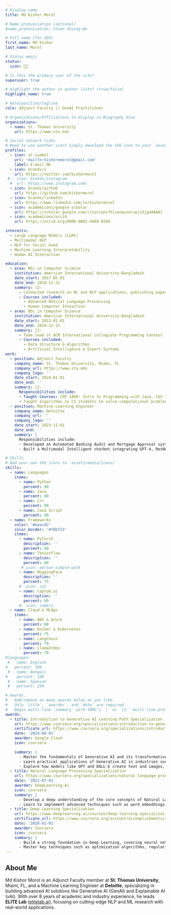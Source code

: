 ```yaml
---
# Display name
title: Md Kishor Morol

# Name pronunciation (optional)
#name_pronunciation: Chien Shiung Wu

# Full name (for SEO)
first_name: Md Kishor
last_name: Morol

# Status emoji
status:
  icon: 🧑‍💻

# Is this the primary user of the site?
superuser: true

# Highlight the author in author lists? (true/false)
highlight_name: true

# Role/position/tagline
role: Adjunct Faculty || GenAI Practitioner

# Organizations/Affiliations to display in Biography blox
organizations:
  - name: St. Thomas University
    url: https://www.stu.edu

# Social network links
# Need to use another icon? Simply download the SVG icon to your `assets/media/icons/` folder.
profiles:
  - icon: at-symbol
    url: 'mailto:kishoremorol@gmail.com'
    label: E-mail Me
  - icon: brands/x
    url: https://twitter.com/kishormorol
 # - icon: brands/instagram
  #  url: https://www.instagram.com/
  - icon: brands/github
    url: https://github.com/kishormorol
  - icon: brands/linkedin
    url: https://www.linkedin.com/in/kishormorol
  - icon: academicons/google-scholar
    url: https://scholar.google.com/citations?hl=en&user=pjn3jg4AAAAJ
  - icon: academicons/orcid
    url: https://orcid.org/0000-0002-4468-8260

interests:
  - Large Language Models (LLMs)
  - Multimodal NLP 
  - NLP for Social Good
  - Machine Learning Interpretability
  - Human AI Interaction

education:
  - area: MSc in Computer Science
    institution: American International University-Bangladesh
    date_start: 2017-05-01
    date_end: 2018-12-31
    summary: |2-
      - Conducted research on ML and NLP applications, publishing papers in IEEE and Springer conferences/journals.
      - Courses included:
        - Advanced Natural Language Processing 
        - Human Computer Inteaction 
  - area: BSc in Computer Science
    institution: American International University-Bangladesh
    date_start: 2013-01-01
    date_end: 2016-12-31
    summary: |2-
      - Team lead of ACM International Collegiate Programming Contest (ICPC) from AIUB
      - Courses included:
        - Data Structure & Algorithms
        - Artificial Intelligence & Expert Systems
work:
  - position: Adjunct Faculty
    company_name: St. Thomas University, Miami, FL
    company_url: https://www.stu.edu
    company_logo: ''
    date_start: 2024-01-01
    date_end: ''
    summary: |2-
      Responsibilities include:
      - Taught Courses: COP 1800: Intro to Programming with Java, CGS 1060: Microcomputer Applications
      - Taught algorithms to CS students to solve computational problems so that they can participate in ACM ICPC.
  - position: Machine Learning Engineer
    company_name: Deloitte
    company_url: ''
    company_logo: ''
    date_start: 2023-11-01
    date_end: ''
    summary: |
      Responsibilities include:
      - Developed an Automated Banking Audit and Mortgage Approval system with LLMs, reducing validation times by 50% and improving accuracy by 20%.
      - Built a Multimodal Intelligent chatbot integrating GPT-4, ResNet, and BERT with RLHF for improved customer support.

# Skills
# Add your own SVG icons to `assets/media/icons/`
skills:
  - name: Languages
    items:
      - name: Python
        percent: 90
      - name: Java
        percent: 80
      - name: C++
        percent: 90
      - name: Java Script
        percent: 90
  - name: Frameworks
    color: '#eeac02'
    color_border: '#f0bf23'
    items:
      - name: PyTorch
        description: ''
        percent: 60
      - name: TensorFlow
        description: ''
        percent: 60
       # icon: person-simple-walk
      - name: HuggingFace 
        description: ''
        percent: 75
      #  icon: cat
      - name: Captum.ai
        description: ''
        percent: 80
      #  icon: camera
  - name: Cloud & MLOps
    items:
      - name: AWS & Azure
        percent: 80
      - name: Docker & Kubernetes
        percent: 75
      - name: LangChain
        percent: 70
      - name: LlamaIndex
        percent: 70
#languages:
 # - name: English
#   percent: 100
 # - name: Bengali 
#    percent: 100
 # - name: Spanish
 #   percent: 25#

# Awards.
#   Add/remove as many awards below as you like.
#   Only `title`, `awarder`, and `date` are required.
#   Begin multi-line `summary` with YAML's `|` or `|2-` multi-line prefix and indent 2 spaces below.
awards:
  - title: Introduction to Generative AI Learning Path Specialization
    url: https://www.coursera.org/specializations/introduction-to-generative-ai
    certificate_url: https://www.coursera.org/specializations/introduction-to-generative-ai
    date: '2024-06-01'
    awarder: Google Cloud
    icon: coursera

    summary: |
      - Master the fundamentals of Generative AI and its transformative impact on modern technology 
      - Learn practical applications of Generative AI in industries such as content creation, healthcare, and customer service.
      - Explore how models like GPT and DALL·E create text and images, diving into the mechanics behind these innovations.
  - title: Natural Language Processing Specialization 
    url: https://www.coursera.org/specializations/natural-language-processing
    date: '2021-07-01'
    awarder: DeepLearning.Ai
    icon: coursera
    summary: |
      - Develop a deep understanding of the core concepts of Natural Language Processing (NLP), including text classification, sentiment analysis, and language modeling.
      - Learn to implement advanced techniques such as word embeddings, transformers, and sequence-to-sequence models for tasks like translation and summarization.
  - title: Deep Learning Specialization
    url: https://www.deeplearning.ai/courses/deep-learning-specialization/
    certificate_url: https://www.coursera.org/account/accomplishments/specialization/certificate/9B2FG5W2J66U
    date: '2020-01-01'
    awarder: Coursera
    icon: coursera
    summary: |
      - Build a strong foundation in Deep Learning, covering neural networks, convolutional networks, recurrent networks, and their applications.
      - Master key techniques such as optimization algorithms, regularization methods, and hyperparameter tuning to improve model performance.
---
```


## About Me

Md Kishor Morol is an Adjunct Faculty member at **St. Thomas University**, Miami, FL, and a Machine Learning Engineer at **Deloitte**, specializing in building advanced AI solutions like Generative AI (GenAI) and Explainable AI (xAI). With over 8 years of academic and industry experience, he leads **ELITE Lab** ([elitelab.ai](https://elitelab.ai/)), focusing on cutting-edge NLP and ML research with real-world applications.
